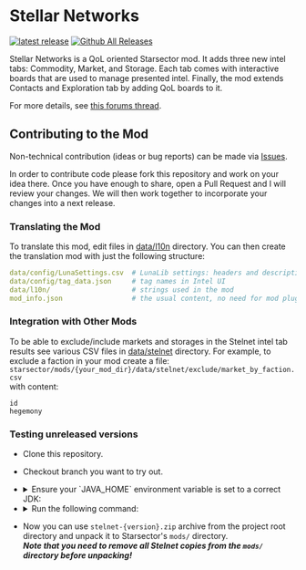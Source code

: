 # Stellar Networks

[![latest release](https://img.shields.io/github/v/release/jaghaimo/stelnet?label=download%20latest)](https://github.com/jaghaimo/stelnet/releases/latest)
[![Github All Releases](https://img.shields.io/github/downloads/jaghaimo/stelnet/total.svg)](https://github.com/jaghaimo/stelnet/releases)

Stellar Networks is a QoL oriented Starsector mod.
It adds three new intel tabs: Commodity, Market, and Storage.
Each tab comes with interactive boards that are used to manage presented intel.
Finally, the mod extends Contacts and Exploration tab by adding QoL boards to it.

For more details, see [this forums thread](https://fractalsoftworks.com/forum/index.php?topic=20836).

## Contributing to the Mod

Non-technical contribution (ideas or bug reports) can be made via [Issues](https://github.com/jaghaimo/stelnet/issues).

In order to contribute code please fork this repository and work on your idea there.
Once you have enough to share, open a Pull Request and I will review your changes.
We will then work together to incorporate your changes into a next release.

### Translating the Mod

To translate this mod, edit files in [data/l10n](assets/data/l10n) directory.
You can then create the translation mod with just the following structure:

```yaml
data/config/LunaSettings.csv  # LunaLib settings: headers and description
data/config/tag_data.json     # tag names in Intel UI
data/l10n/                    # strings used in the mod
mod_info.json                 # the usual content, no need for mod plugin
```

### Integration with Other Mods

To be able to exclude/include markets and storages in the Stelnet intel tab results
see various CSV files in [data/stelnet](assets/data/stelnet) directory.
For example, to exclude a faction in your mod create a file:  
`starsector/mods/{your_mod_dir}/data/stelnet/exclude/market_by_faction.csv`  
with content:
```text
id
hegemony
```


### Testing unreleased versions

* Clone this repository.
* Checkout branch you want to try out.
* <details><summary>Ensure your `JAVA_HOME` environment variable is set to a correct JDK:</summary>

  * Linux/Mac:
    ```shell
     JAVA_HOME="/home/$USER/.jdks/azul-17.0.14/"
    ```
  * <details><summary>Windows:</summary>

    ```shell
    ```
    </details>
  </details>
* <details><summary>Run the following command:</summary>

  * Linux/Mac

    ```shell
     ./gradlew release
    ```
  * <details><summary>Windows:</summary>

    ```shell
    ```
    </details>
  </details>
* Now you can use `stelnet-{version}.zip` archive from the project root directory and unpack it to Starsector's `mods/` directory.  
  ___Note that you need to remove all Stelnet copies from the `mods/` directory before unpacking!___
